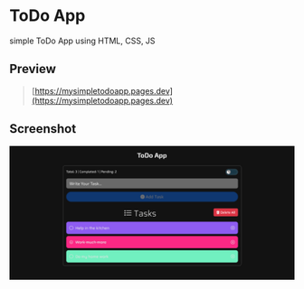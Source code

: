 # ToDo App

simple ToDo App using HTML, CSS, JS

## Preview

> [https://mysimpletodoapp.pages.dev](https://mysimpletodoapp.pages.dev)

## Screenshot

![Screenshot](./assets/img/og.png)
